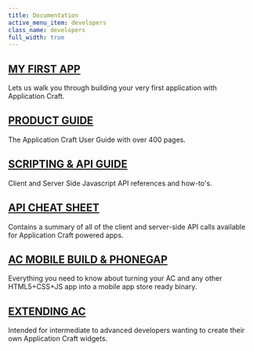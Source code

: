 ```yaml
---
title: Documentation
active_menu_item: developers
class_name: developers
full_width: true
---
```


## [MY FIRST APP](/developers/documentation/my-first-app) ##
Lets us walk you through building your very first application with Application Craft.

## [PRODUCT GUIDE](/developers/documentation/product-guide)
The Application Craft User Guide with over 400 pages.

## [SCRIPTING & API GUIDE](/developers/documentation/scripting-apis)
Client and Server Side Javascript API references and how-to's.

## [API CHEAT SHEET](/developers/cheat-sheet)
Contains a summary of all of the client and server-side API calls available for Application Craft powered apps.

## [AC MOBILE BUILD & PHONEGAP](/developers/documentation/ac-mobile-build-phonegap)
Everything you need to know about turning your AC and any other HTML5+CSS+JS app into a mobile app store ready binary.

## [EXTENDING AC](/developers/documentation/extending-ac)
Intended for intermediate to advanced developers wanting to create their own Application Craft widgets.